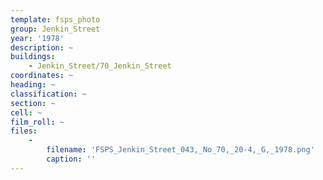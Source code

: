 ```yaml
---
template: fsps_photo
group: Jenkin_Street
year: '1978'
description: ~
buildings:
    - Jenkin_Street/70_Jenkin_Street
coordinates: ~
heading: ~
classification: ~
section: ~
cell: ~
film_roll: ~
files:
    -
        filename: 'FSPS_Jenkin_Street_043,_No_70,_20-4,_G,_1978.png'
        caption: ''
---
```

